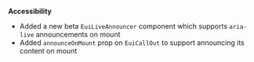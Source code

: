 **Accessibility**

- Added a new beta `EuiLiveAnnouncer` component which supports `aria-live` announcements on mount
- Added `announceOnMount` prop on `EuiCallOut` to support announcing its content on mount


